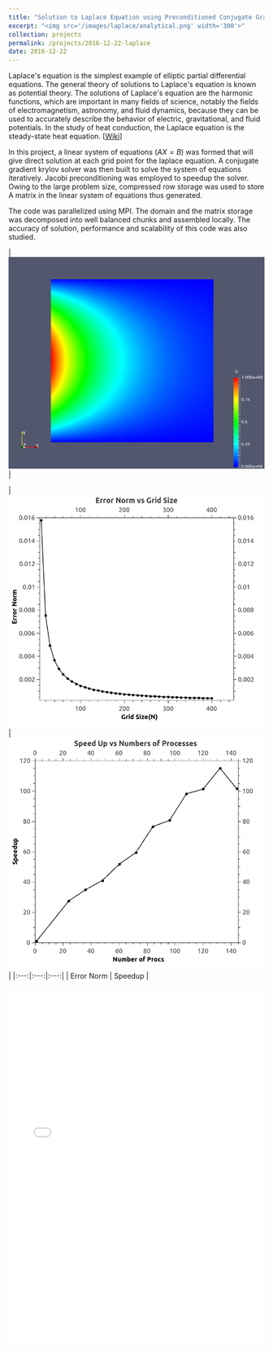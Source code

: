 ```yaml
---
title: "Solution to Laplace Equation using Preconditioned Conjugate Gradient Method with Compressed Row Storage and MPI"
excerpt: "<img src='/images/laplace/analytical.png' width='300'>"
collection: projects
permalink: /projects/2016-12-22-laplace
date: 2016-12-22
---
```


Laplace's equation is the simplest example of elliptic partial differential equations. The general theory of solutions to Laplace's equation is known as potential theory. The solutions of Laplace's equation are the harmonic functions, which are important in many fields of science, notably the fields of electromagnetism, astronomy, and fluid dynamics, because they can be used to accurately describe the behavior of electric, gravitational, and fluid potentials. In the study of heat conduction, the Laplace equation is the steady-state heat equation. [[Wiki](https://en.wikipedia.org/w/index.php?title=Laplace%27s_equation&oldid=746563954)]

In this project, a linear system of equations ($AX=B$) was formed that will give direct solution at each grid point for the laplace equation. A conjugate gradient krylov solver was then built to solve the system of equations iteratively. Jacobi preconditioning was employed to speedup the solver. Owing to the large problem size, compressed row storage was used to store A matrix in the linear system of equations thus generated.

The code was parallelized using MPI. The domain and the matrix storage was decomposed into well balanced chunks and assembled locally. 	The accuracy of solution, performance and scalability of this code was also studied.

|<img src='/images/laplace/analytical.png'> |


|<img src='/images/laplace/Error_norm.png'> | <img src='/images/laplace/s_speed.PNG'> |
|:---:|:---:|:---:|
| Error Norm | Speedup |

<iframe src="/files/Report_laplace.pdf" width="100%" height="700" frameborder="no" border="0" marginwidth="0" marginheight="0"></iframe>
			
